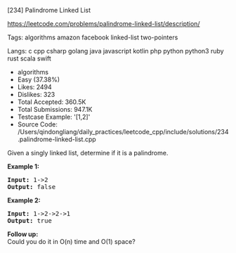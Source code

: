 [234] Palindrome Linked List  

https://leetcode.com/problems/palindrome-linked-list/description/

Tags:   algorithms   amazon   facebook   linked-list   two-pointers 

Langs:  c   cpp   csharp   golang   java   javascript   kotlin   php   python   python3   ruby   rust   scala   swift 

* algorithms
* Easy (37.38%)
* Likes:    2494
* Dislikes: 323
* Total Accepted:    360.5K
* Total Submissions: 947.1K
* Testcase Example:  '[1,2]'
* Source Code:       /Users/qindongliang/daily_practices/leetcode_cpp/include/solutions/234.palindrome-linked-list.cpp

<p>Given a singly linked list, determine if it is a palindrome.</p>

<p><strong>Example 1:</strong></p>

<pre>
<strong>Input:</strong> 1-&gt;2
<strong>Output:</strong> false</pre>

<p><strong>Example 2:</strong></p>

<pre>
<strong>Input:</strong> 1-&gt;2-&gt;2-&gt;1
<strong>Output:</strong> true</pre>

<p><b>Follow up:</b><br />
Could you do it in O(n) time and O(1) space?</p>

